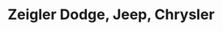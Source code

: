 ---
title: "Zeigler Dodge, Jeep, Chrysler"
url: /downers-grove/zeigler-dodge-jeep-chrysler/
shop: car
---